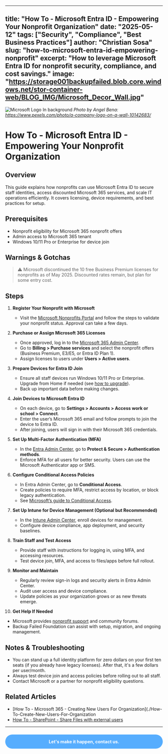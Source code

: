 
---
title: "How To - Microsoft Entra ID - Empowering Your Nonprofit Organization"
date: "2025-05-12"
tags: ["Security", "Compliance", "Best Business Practices"]
author: "Christian Sosa"
slug: "how-to-microsoft-entra-id-empowering-nonprofit"
excerpt: "How to leverage Microsoft Entra ID for nonprofit security, compliance, and cost savings."
image: "https://storage001backupfailed.blob.core.windows.net/stor-container-web/BLOG_IMG/Microsoft_Decor_Wall.jpg"
---

![Microsoft Logo In background](https://storage001backupfailed.blob.core.windows.net/stor-container-web/BLOG_IMG/Microsoft_Decor_Wall.jpg)
*Photo by Angel Bena: https://www.pexels.com/photo/a-company-logo-on-a-wall-10142683/*

# How To - Microsoft Entra ID - Empowering Your Nonprofit Organization

## Overview

This guide explains how nonprofits can use Microsoft Entra ID to secure staff identities, access discounted Microsoft 365 services, and scale IT operations efficiently. It covers licensing, device requirements, and best practices for setup.

## Prerequisites

- Nonprofit eligibility for Microsoft 365 nonprofit offers
- Admin access to Microsoft 365 tenant
- Windows 10/11 Pro or Enterprise for device join

## Warnings & Gotchas

> ⚠️ Microsoft discontinued the 10 free Business Premium licenses for nonprofits as of May 2025. Discounted rates remain, but plan for some entry cost.

## Steps

1. **Register Your Nonprofit with Microsoft**
   - Visit the [Microsoft Nonprofits Portal](https://nonprofit.microsoft.com/) and follow the steps to validate your nonprofit status. Approval can take a few days.

2. **Purchase or Assign Microsoft 365 Licenses**
   - Once approved, log in to the [Microsoft 365 Admin Center](https://admin.microsoft.com/).
   - Go to **Billing > Purchase services** and select the nonprofit offers (Business Premium, E3/E5, or Entra ID Plan 1).
   - Assign licenses to users under **Users > Active users**.

3. **Prepare Devices for Entra ID Join**
   - Ensure all staff devices run Windows 10/11 Pro or Enterprise. Upgrade from Home if needed (see [how to upgrade](https://support.microsoft.com/en-us/windows/upgrade-windows-home-to-windows-pro-ef34d520-e73f-3198-c525-d1a218cc2818)).
   - Back up important data before making changes.

4. **Join Devices to Microsoft Entra ID**
   - On each device, go to **Settings > Accounts > Access work or school > Connect**.
   - Enter the user’s Microsoft 365 email and follow prompts to join the device to Entra ID.
   - After joining, users will sign in with their Microsoft 365 credentials.

5. **Set Up Multi-Factor Authentication (MFA)**
   - In the [Entra Admin Center](https://entra.microsoft.com/), go to **Protect & Secure > Authentication methods**.
   - Enforce MFA for all users for better security. Users can use the Microsoft Authenticator app or SMS.

6. **Configure Conditional Access Policies**
   - In Entra Admin Center, go to **Conditional Access**.
   - Create policies to require MFA, restrict access by location, or block legacy authentication.
   - See [Microsoft’s guide to Conditional Access](https://learn.microsoft.com/en-us/azure/active-directory/conditional-access/overview).

7. **Set Up Intune for Device Management (Optional but Recommended)**
   - In the [Intune Admin Center](https://intune.microsoft.com/), enroll devices for management.
   - Configure device compliance, app deployment, and security baselines.

8. **Train Staff and Test Access**
   - Provide staff with instructions for logging in, using MFA, and accessing resources.
   - Test device join, MFA, and access to files/apps before full rollout.

9. **Monitor and Maintain**
   - Regularly review sign-in logs and security alerts in Entra Admin Center.
   - Audit user access and device compliance.
   - Update policies as your organization grows or as new threats emerge.

10. **Get Help If Needed**
   - Microsoft provides [nonprofit support](https://nonprofit.microsoft.com/support) and community forums.
   - Backup Failed Foundation can assist with setup, migration, and ongoing management.

## Notes & Troubleshooting

- You can stand up a full identity platform for zero dollars on your first ten seats (if you already have legacy licenses). After that, it's a few dollars per user/month.
- Always test device join and access policies before rolling out to all staff.
- Contact Microsoft or a partner for nonprofit eligibility questions.

## Related Articles

- [How To - Microsoft 365 - Creating New Users For Organization](./How-To-Create-New-Users-For-Organization
- [How To - SharePoint - Share Files with external users](./How-To-SharePoint-Share-Files-From-Windows-Explorer)

---

<div style="background-color:rgba(46, 154, 255, 0.8); padding: 1em; margin: 1.5rem auto; border-radius: 25px; text-align: center; max-width: 600px; transition: background-color 0.3s ease;" onmouseover="this.style.backgroundColor='rgba(37, 99, 235, 0.9)';" onmouseout="this.style.backgroundColor='rgba(46, 154, 255, 0.8)';">
    <strong><a href="https://backupfailed.com/contact/" style="color: white; text-decoration: none;">Let's make it happen, contact us.</a></strong>
</div>
